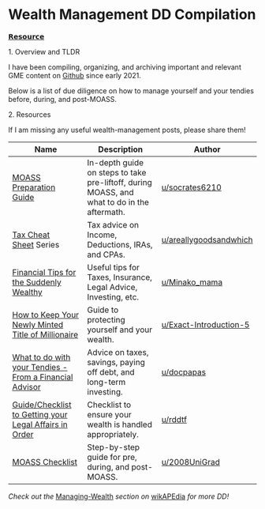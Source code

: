 Wealth Management DD Compilation
================================

[𝗥𝗲𝘀𝗼𝘂𝗿𝗰𝗲](https://www.reddit.com/r/DDintoGME/search?q=flair_name%3A%22%F0%9D%97%A5%F0%9D%97%B2%F0%9D%98%80%F0%9D%97%BC%F0%9D%98%82%F0%9D%97%BF%F0%9D%97%B0%F0%9D%97%B2%22&restrict_sr=1)

1\. Overview and TLDR

I have been compiling, organizing, and archiving important and relevant GME content on [Github](https://github.com/verymeticulous/wikAPEdia#readme) since early 2021.

Below is a list of due diligence on how to manage yourself and your tendies before, during, and post-MOASS.

2\. Resources

If I am missing any useful wealth-management posts, please share them!

| Name | Description | Author |
| --- | --- | --- |
| [MOASS Preparation Guide](https://github.com/verymeticulous/wikAPEdia/tree/main/01-Must-Read/MOASS-Preparation-Guide-by-socrates6210) | In-depth guide on steps to take pre-liftoff, during MOASS, and what to do in the aftermath. | [u/socrates6210](https://www.reddit.com/u/socrates6210/) |
| [Tax Cheat Sheet](https://github.com/verymeticulous/wikAPEdia/tree/main/Managing-Wealth/Tax-Cheat-Sheet-series-by-areallygoodsandwhich) Series | Tax advice on Income, Deductions, IRAs, and CPAs. | [u/areallygoodsandwhich](https://www.reddit.com/u/areallygoodsandwhich/) |
| [Financial Tips for the Suddenly Wealthy](https://www.reddit.com/r/GME/comments/m6lyid/financial_tips_for_the_suddenly_wealthy/) | Useful tips for Taxes, Insurance, Legal Advice, Investing, etc. | [u/Minako_mama](https://www.reddit.com/u/Minako_mama/) |
| [How to Keep Your Newly Minted Title of Millionaire](https://www.reddit.com/r/GME/comments/manjyo/how_to_keep_your_newly_minted_title_of/) | Guide to protecting yourself and your wealth. | [u/Exact-Introduction-5](https://www.reddit.com/u/Exact-Introduction-5/) |
| [What to do with your Tendies - From a Financial Advisor](https://www.reddit.com/r/GME/comments/mefwc7/what_to_do_with_your_tendies_from_a_financial/) | Advice on taxes, savings, paying off debt, and long-term investing. | [u/docpapas](https://www.reddit.com/u/docpapas/) |
| [Guide/Checklist to Getting your Legal Affairs in Order](https://www.reddit.com/r/Superstonk/comments/mtwxuo/checklist_a_quick_and_dirty_guide_to_getting_your/) | Checklist to ensure your wealth is handled appropriately. | [u/rddtf](https://www.reddit.com/u/rddtf/) |
| [MOASS Checklist](https://github.com/verymeticulous/wikAPEdia/tree/main/Managing-Wealth/MOASS-Checklist-by-2008UniGrad) | Step-by-step guide for pre, during, and post-MOASS. | [u/2008UniGrad](https://www.reddit.com/u/2008UniGrad/) |

*Check out the* [Managing-Wealth](https://github.com/verymeticulous/wikAPEdia/tree/main/Managing-Wealth) *section on* [wikAPEdia](https://github.com/verymeticulous/wikAPEdia) *for more DD!*
